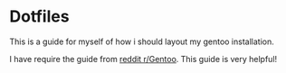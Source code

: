 # Dotfiles
This is a guide for myself of how i should layout my gentoo installation.

I have require the guide from [reddit r/Gentoo](https://www.reddit.com/r/Gentoo/comments/150r74m/guide_hyprland_nvidia_extremely_minimal_gentoo/).
This guide is very helpful!
